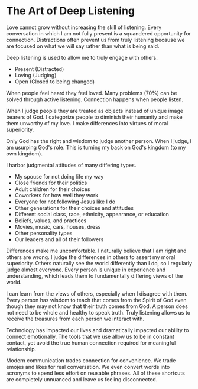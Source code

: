 # The Art of Deep Listening

Love cannot grow without increasing the skill of listening.  Every conversation in which I am not
fully present is a squandered opportunity for connection. Distractions often prevent us from truly
listening because we are focused on what we will say rather than what is being said.

Deep listening is used to allow me to truly engage with others.  

- Present (Distracted)
- Loving (Judging)
- Open (Closed to being changed)

When people feel heard they feel loved.  Many problems (70%) can be solved through active listening.
Connection happens when people listen.

When I judge people they are treated  as objects instead of unique image bearers of God.   I
categorize people to diminish their humanity and make them unworthy of my love.  I make differences
into virtues of moral superiority.

Only God has the right and wisdom to judge another person.  When I judge, I am usurping God's role.
This is turning my back on God's kingdom (to my own kingdom).

I harbor judgmental attitudes of many differing types.

- My spouse for not doing life my way
- Close friends for their politics
- Adult children for their choices
- Coworkers for how well they work
- Everyone for not following Jesus like I do
- Other generations for their choices and attitudes
- Different social class, race, ethnicity, appearance, or education
- Beliefs, values, and practices
- Movies, music, cars, houses, dress
- Other personality types
- Our leaders and all of their followers

Differences make me uncomfortable. I naturally believe that I am right and others are wrong. I judge
the differences in others to assert my moral superiority. Others naturally see the world
differently than I do, so I regularly judge almost everyone. Every person is unique in experience
and understanding, which leads them to fundamentally differing views of the world.

I can learn from the views of others, especially when I disagree with them. Every person has wisdom
to teach that comes from the Spirit of God even though they may not know that their truth comes
from God.  A person does not need to be whole and healthy to speak truth. Truly listening allows us
to receive the treasures from each person we interact with.

Technology has impacted our lives and dramatically impacted our ability to connect emotionally. The
tools that we use allow us to be in constant contact, yet avoid the true human connection  required
for meaningful relationship.

Modern communication trades connection for convenience.  We trade emojes and likes for real
conversation.  We even convert words into acronyms to spend less effort on reusable phrases. All of
these shortcuts are completely unnuanced and leave us feeling disconnected.


